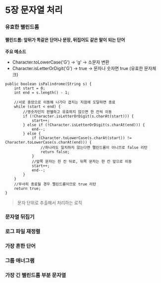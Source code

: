 # 5장 문자열 처리
### 유효한 팰린드롬
#### 팰린드롬: 앞뒤가 똑같은 단어나 문장, 뒤집어도 같은 말이 되는 단어
**주요 메소드**
* Character.toLowerCase('G') -> 'g' -> 소문자 변환
* Character.isLetterOrDigit('G') -> true -> 문자나 숫자면 true (유효한 문자체크)
```
public boolean isPalindrome(String s) {
    int start = 0;
    int end = s.length() - 1;
    
    //서로 중앙으로 이동해 나가다 겹치는 지점에 도달하면 종료
    while (start < end) {
        //영숫자인지 판별하고 유효하지 않으면 한 칸씩 이동
        if (!Character.isLetterOrDigit(s.charAt(start))) {
            start++;
        } else if (!Character.isLetterOrDigit(s.charAt(end))) {
            end--;
        } else {
            if (Character.toLowerCase(s.charAt(start)) != Character.toLowerCase(s.charAt(end))) {
                //하나라도 일치하지 않는다면 팰린드롬이 아니므로 false 리턴
                return false;
            }
            //앞쪽 문자는 한 칸 뒤로, 뒤쪽 문자는 한 칸 앞으로 이동
            start++;
            end--;
        }
    }
    //무사히 종료될 경우 팰린드롬이므로 true 리턴
    return true;
}
```
> 문자 단위로 추출해서 처리하는 로직
### 문자열 뒤집기
### 로그 파일 재정렬
### 가장 흔한 단어
### 그룹 애너그램
### 가장 긴 팰린드롬 부분 문자열